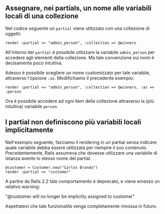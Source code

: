 ## Assegnare, nei partials, un nome alle variabili locali di una collezione

Nel codice seguente un `partial` viene utilizzato con una collezione di oggetti:

	render :partial => "admin_person", :collection => @winners

All'interno del `partial` è possibile utilizzare la variabile `admin_person` per accedere agli elementi della collezione. Ma tale convenzione sui nomi è decisamente poco intuitiva.

Adesso è possibile scegliere un nome customizzato per tale variabile, attraverso l'opzione `:as`. Modifichiamo il precedente esempio:

	render :partial => "admin_person", :collection => @winners, :as => :person

Ora è possibile accedere ad ogni item della collezione attraverso la (più intuitiva) variabile `person`.

## I partial non definiscono più variabili locali implicitamente

Nell'esempio seguente, facciamo il rendering in un partial senza indicare quale variabile debba essere utilizzata per riempire il suo contenuto. Precedentemente, Rails assumeva che dovesse utilizzare una variabile di istanza avente lo stesso nome del partial.

	@customer = Customer.new("Carlos Brando")
	render :partial => "customer"

A partire da Rails 2.2 tale comportamento è deprecato, e viene emesso un relativo warning:

"@customer will no longer be implicitly assigned to customer"

Aspettatevi che tale funzionalità venga completamente rimossa in futuro.
